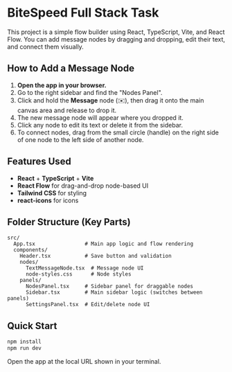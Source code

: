
# BiteSpeed Full Stack Task

This project is a simple flow builder using React, TypeScript, Vite, and React Flow. You can add message nodes by dragging and dropping, edit their text, and connect them visually.

## How to Add a Message Node


1. **Open the app in your browser.**
2. Go to the right sidebar and find the "Nodes Panel".
3. Click and hold the **Message** node (✉️), then drag it onto the main canvas area and release to drop it.
4. The new message node will appear where you dropped it.
5. Click any node to edit its text or delete it from the sidebar.
6. To connect nodes, drag from the small circle (handle) on the right side of one node to the left side of another node.

## Features Used

- **React** + **TypeScript** + **Vite**
- **React Flow** for drag-and-drop node-based UI
- **Tailwind CSS** for styling
- **react-icons** for icons

## Folder Structure (Key Parts)

```
src/
  App.tsx                # Main app logic and flow rendering
  components/
    Header.tsx           # Save button and validation
    nodes/
      TextMessageNode.tsx  # Message node UI
      node-styles.css      # Node styles
    panels/
      NodesPanel.tsx     # Sidebar panel for draggable nodes
      Sidebar.tsx        # Main sidebar logic (switches between panels)
      SettingsPanel.tsx  # Edit/delete node UI
```

## Quick Start

```bash
npm install
npm run dev
```

Open the app at the local URL shown in your terminal.

